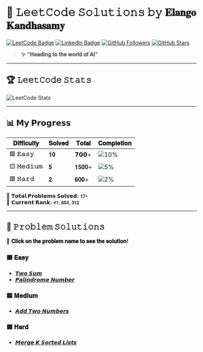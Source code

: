 # 🚀 𝙻𝚎𝚎𝚝𝙲𝚘𝚍𝚎 𝚂𝚘𝚕𝚞𝚝𝚒𝚘𝚗𝚜 𝚋𝚢 𝐄𝐥𝐚𝐧𝐠𝐨 𝐊𝐚𝐧𝐝𝐡𝐚𝐬𝐚𝐦𝐲  

[![LeetCode Badge](https://img.shields.io/badge/-LeetCode-FFA116?style=flat&logo=LeetCode&logoColor=black)](https://leetcode.com/elan026/)
[![LinkedIn Badge](https://img.shields.io/badge/-LinkedIn-blue?style=flat&logo=LinkedIn&logoColor=white)](https://www.linkedin.com/in/elango-kandhasamy-7a8a40347/)
[![GitHub Followers](https://img.shields.io/github/followers/elan026?style=social)](https://github.com/elan026)
[![GitHub Stars](https://img.shields.io/github/stars/elan026?style=social)](https://github.com/elan026)

> **✨ "𝐇𝐞𝐚𝐝𝐢𝐧𝐠 𝐭𝐨 𝐭𝐡𝐞 𝐰𝐨𝐫𝐥𝐝 𝐨𝐟 𝐀𝐈"**  

---

## 🏆 **𝙻𝚎𝚎𝚝𝙲𝚘𝚍𝚎 𝚂𝚝𝚊𝚝𝚜**
![LeetCode Stats](https://leetcard.jacoblin.cool/elan026?theme=unicorn&font=Kanit&ext=contest)

---

## 📊 **𝗠𝘆 𝗣𝗿𝗼𝗴𝗿𝗲𝘀𝘀**
| 𝐃𝐢𝐟𝐟𝐢𝐜𝐮𝐥𝐭𝐲 | 𝐒𝐨𝐥𝐯𝐞𝐝 | 𝐓𝐨𝐭𝐚𝐥 | 𝐂𝐨𝐦𝐩𝐥𝐞𝐭𝐢𝐨𝐧 |
|------------|--------|-------|------------|
| 🟩 **𝙴𝚊𝚜𝚢** | 𝟏𝟎 | 𝟳𝟬𝟬+ | ![10%](https://progress-bar.dev/10/?title=progress) |
| 🟨 **𝙼𝚎𝚍𝚒𝚞𝚖** | 𝟓 | 𝟏𝟓𝟎𝟎+ | ![5%](https://progress-bar.dev/5/?title=progress) |
| 🟥 **𝙷𝚊𝚛𝚍** | 𝟐 | 𝟔𝟎𝟎+ | ![2%](https://progress-bar.dev/2/?title=progress) |

📌 **𝗧𝗼𝘁𝗮𝗹 𝗣𝗿𝗼𝗯𝗹𝗲𝗺𝘀 𝗦𝗼𝗹𝘃𝗲𝗱:** `𝟏𝟕+`  
📌 **𝗖𝘂𝗿𝗿𝗲𝗻𝘁 𝗥𝗮𝗻𝗸:** `#𝟏,𝟔𝟓𝟑,𝟑𝟏𝟐`  

---

## 📂 **𝙿𝚛𝚘𝚋𝚕𝚎𝚖 𝚂𝚘𝚕𝚞𝚝𝚒𝚘𝚗𝚜**
📝 **𝐂𝐥𝐢𝐜𝐤 𝐨𝐧 𝐭𝐡𝐞 𝐩𝐫𝐨𝐛𝐥𝐞𝐦 𝐧𝐚𝐦𝐞 𝐭𝐨 𝐬𝐞𝐞 𝐭𝐡𝐞 𝐬𝐨𝐥𝐮𝐭𝐢𝐨𝐧!**  

### 🟩 **𝐄𝐚𝐬𝐲**
- [𝙏𝙬𝙤 𝙎𝙪𝙢](./Easy/two_sum.py)
- [𝙋𝙖𝙡𝙞𝙣𝙙𝙧𝙤𝙢𝙚 𝙉𝙪𝙢𝙗𝙚𝙧](./Easy/palindrome_number.cpp)

### 🟨 **𝐌𝐞𝐝𝐢𝐮𝐦**
- [𝘼𝙙𝙙 𝙏𝙬𝙤 𝙉𝙪𝙢𝙗𝙚𝙧𝙨](./Medium/add_two_numbers.py)

### 🟥 **𝐇𝐚𝐫𝐝**
- [𝙈𝙚𝙧𝙜𝙚 𝙆 𝙎𝙤𝙧𝙩𝙚𝙙 𝙇𝙞𝙨𝙩𝙨](./Hard/merge_k_sorted_lists.java)
